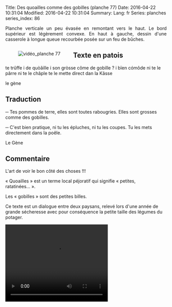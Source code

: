 Title: Des quoailles comme des gobilles (planche 77)
Date: 2016-04-22 10:31:04
Modified: 2016-04-22 10:31:04
Summary: 
Lang: fr
Series: planches
series_index: 86

<p style="text-align:justify;">Planche verticale un peu évasée en
remontant vers le haut. Le bord supérieur est légèrement convexe. En
haut à gauche, dessin d'une casserole à longue queue recourbée posée
sur un feu de bûches.</p>

<figure class="image-block" style="float: left;">
  <img alt="vidéo_planche 77" src="{static}/images/planche_77.png">
  <figcaption style="max-width: 169px"></figcaption>
</figure>

## Texte en patois

te trûffe i de quòâille i son gròsse côme de gobille ?  i bïen cómôde
ni te le pârre ni te le châple te le mette direct dan la Kâsse

le gène

## Traduction

─ Tes pommes de terre, elles sont toutes rabougries. Elles sont
  grosses comme des gobilles.

─ C'est bien pratique, ni tu les épluches, ni tu les coupes. Tu les
  mets directement dans la poêle.

Le Gène

## Commentaire

L'art de voir le bon côté des choses !!!

« Quoailles » est un terme local péjoratif qui signifie « petites,
ratatinées… ».

Les « gobilles » sont des petites billes.

Ce texte est un dialogue entre deux paysans, relevé lors d'une année
de grande sécheresse avec pour conséquence la petite taille des
légumes du potager.

<video width="320" height="240" controls>
  <source src="https://d1njpgd0ygatdn.cloudfront.net/video_77.mp4" type="video/mp4">
</video>
